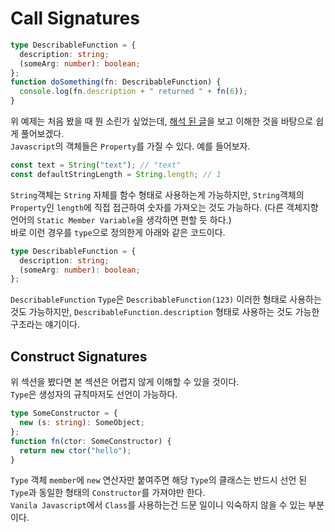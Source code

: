 # Call Signatures
```typescript
type DescribableFunction = {
  description: string;
  (someArg: number): boolean;
};
function doSomething(fn: DescribableFunction) {
  console.log(fn.description + " returned " + fn(6));
}
```
위 예제는 처음 봤을 때 뭔 소린가 싶었는데, [해석 된 글](https://velog.io/@zerozoo-front/Call-signature)을 보고 이해한 것을 바탕으로 쉽게 풀어보겠다.  
```Javascript```의 객체들은 ```Property```를 가질 수 있다. 예를 들어보자.
```typescript
const text = String("text"); // "text"
const defaultStringLength = String.length; // 1
```
```String```객체는 ```String``` 자체를 함수 형태로 사용하는게 가능하지만, ```String```객체의 ```Property```인 ```length```에 직접 접근하여 숫자를 가져오는 것도 가능하다. (다른 객체지향 언어의 ```Static Member Variable```을 생각하면 편할 듯 하다.)  
바로 이런 경우를 ```type```으로 정의한게 아래와 같은 코드이다.
```typescript
type DescribableFunction = {
  description: string;
  (someArg: number): boolean;
};
```
```DescribableFunction``` ```Type```은 ```DescribableFunction(123)``` 이러한 형태로 사용하는 것도 가능하지만, ```DescribableFunction.description``` 형태로 사용하는 것도 가능한 구조라는 얘기이다.
## Construct Signatures
위 섹션을 봤다면 본 섹션은 어렵지 않게 이해할 수 있을 것이다.  
```Type```은 생성자의 규칙마저도 선언이 가능하다.
```typescript
type SomeConstructor = {
  new (s: string): SomeObject;
};
function fn(ctor: SomeConstructor) {
  return new ctor("hello");
}
```
```Type``` 객체 ```member```에 ```new``` 연산자만 붙여주면 해당 ```Type```의 클래스는 반드시 선언 된 ```Type```과 동일한 형태의 ```Constructor```를 가져야만 한다.  
```Vanila Javascript```에서 ```Class```를 사용하는건 드문 일이니 익숙하지 않을 수 있는 부분이다.